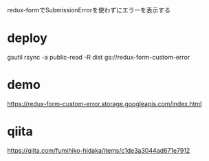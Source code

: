 redux-formでSubmissionErrorを使わずにエラーを表示する

# deploy
gsutil rsync -a public-read -R dist gs://redux-form-custom-error

# demo
https://redux-form-custom-error.storage.googleapis.com/index.html

# qiita
https://qiita.com/fumihiko-hidaka/items/c1de3a3044ad671e7912
